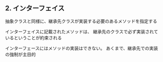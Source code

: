 ## 2. インターフェイス

抽象クラスと同様に、継承先クラスが実装する必要のあるメソッドを指定する

インターフェイスに記載されたメソッドは、
継承先のクラスで必ず実装されているということが約束される

インターフェースにはメソッドの実装はできない。
あくまで、継承先での実装の強制が主目的

